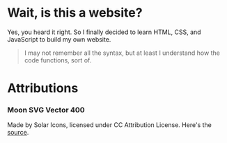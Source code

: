 # Wait, is this a website?

Yes, you heard it right. So I finally decided to learn HTML, CSS, and JavaScript to build my own website.

> I may not remember all the syntax, but at least I understand how the code functions, sort of.

# Attributions

### Moon SVG Vector 400
Made by Solar Icons, licensed under CC Attribution License. Here's the [source](https://www.svgrepo.com/svg/526045/moon).
